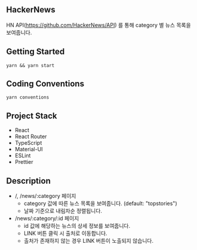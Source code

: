 ## HackerNews
HN API(https://github.com/HackerNews/API) 를 통해 category 별 뉴스 목록을 보여줍니다.

## Getting Started
`yarn && yarn start`

## Coding Conventions
`yarn conventions`

## Project Stack
<ul>
  <li>React</li>
  <li>React Router</li>
  <li>TypeScript</li>
  <li>Material-UI</li>
  <li>ESLint</li>
  <li>Prettier</li>
</ul>

## Description
<ul>
  <li>
    /, /news/:category 페이지
    <ul>
      <li>category 값에 따른 뉴스 목록을 보여줍니다. (default: "topstories")</li>
      <li>날짜 기준으로 내림차순 정렬됩니다.</li>
    </ul>
  </li>
  <li>
    /news/:category/:id 페이지
    <ul>
      <li>id 값에 해당하는 뉴스의 상세 정보를 보여줍니다.</li>
      <li>LINK 버튼 클릭 시 출처로 이동합니다.</li>
      <li>출처가 존재하지 않는 경우 LINK 버튼이 노출되지 않습니다.</li>
    </ul>
  </li>
</ul>
